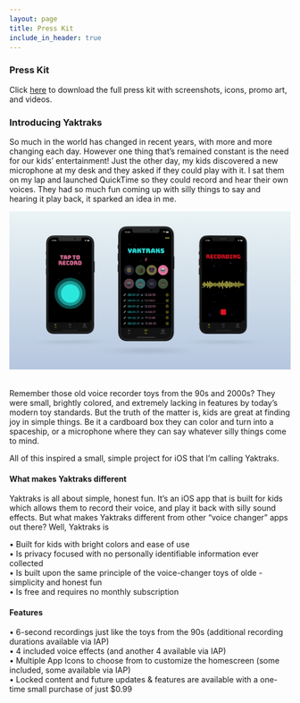 ```yaml
---
layout: page
title: Press Kit
include_in_header: true
---
```


### Press Kit
Click [here](https://www.icloud.com/iclouddrive/0wktB-cpA0aatMKrd-Vbexs4w#Press_Kit_Yaktraks) to download the full press kit with screenshots, icons, promo art, and videos.

### Introducing Yaktraks
So much in the world has changed in recent years, with more and more changing each day. However one thing that’s remained constant is the need for our kids’ entertainment! Just the other day, my kids discovered a new microphone at my desk and they asked if they could play with it. I sat them on my lap and launched QuickTime so they could record and hear their own voices. They had so much fun coming up with silly things to say and hearing it play back, it sparked an idea in me.

![](https://github.com/sonasapps/Yaktraks/blob/278813b959b056167bb1eb8fa360999ecd7625fb/assets/promo2.png)<br><br>

Remember those old voice recorder toys from the 90s and 2000s? They were small, brightly colored, and extremely lacking in features by today’s modern toy standards. But the truth of the matter is, kids are great at finding joy in simple things. Be it a cardboard box they can color and turn into a spaceship, or a microphone where they can say whatever silly things come to mind.

All of this inspired a small, simple project for iOS that I’m calling Yaktraks. 


#### What makes Yaktraks different
Yaktraks is all about simple, honest fun. It’s an iOS app that is built for kids which allows them to record their voice, and play it back with silly sound effects. But what makes Yaktraks different from other “voice changer” apps out there? Well, Yaktraks is

• Built for kids with bright colors and ease of use  
• Is privacy focused with no personally identifiable information ever collected  
• Is built upon the same principle of the voice-changer toys of olde - simplicity and honest fun  
• Is free and requires no monthly subscription  

#### Features

• 6-second recordings just like the toys from the 90s (additional recording durations available via IAP)  
• 4 included voice effects (and another 4 available via IAP)  
• Multiple App Icons to choose from to customize the homescreen (some included, some available via IAP)  
• Locked content and future updates & features are available with a one-time small purchase of just $0.99  
